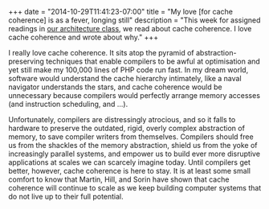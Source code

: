 +++
date = "2014-10-29T11:41:23-07:00"
title = "My love [for cache coherence] is as a fever, longing still"
description = "This week for assigned readings in <a href='http://cs.uw.edu/548'>our architecture class</a>, we read about cache coherence. I love cache coherence and wrote about why."
+++

I really love cache coherence. It sits atop the pyramid of
abstraction-preserving techniques that enable compilers to be awful at
optimisation and yet still make my 100,000 lines of PHP code run fast. In my
dream world, software would understand the cache hierarchy intimately, like a
naval navigator understands the stars, and cache coherence would be unnecessary
because compilers would perfectly arrange memory accesses (and instruction
scheduling, and ...). 

Unfortunately, compilers are distressingly atrocious,
and so it falls to hardware to preserve the outdated, rigid, overly complex
abstraction of memory, to save compiler writers from themselves. Compilers
should free us from the shackles of the memory abstraction, shield us from the
yoke of increasingly parallel systems, and empower us to build ever more
disruptive applications at scales we can scarcely imagine today. Until compilers
get better, however, cache coherence is here to stay. It is at least some small
comfort to know that Martin, Hill, and Sorin have shown that cache coherence
will continue to scale as we keep building computer systems that do not live up
to their full potential.
